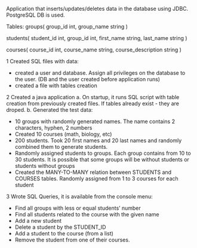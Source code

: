 Application  that inserts/updates/deletes data in the database using JDBC.
PostgreSQL DB is used.

Tables:
groups(
	group_id int,
	group_name string
)

students(
	student_id int,
	group_id int,
	first_name string,
	last_name string
)

courses(
	course_id int,
	course_name string,
	course_description string
)

1 Created SQL files with data:
* created a user and database. Assign all privileges on the database to the user. (DB and the user created before application runs)
* created a file with tables creation

2 Created a java application
a. On startup, it runs SQL script with table creation from previously created files. If tables already exist - they are droped.
b. Generated the test data:
* 10 groups with randomly generated names. The name contains 2 characters, hyphen, 2 numbers
* Created 10 courses (math, biology, etc)
* 200 students. Took 20 first names and 20 last names and randomly combined them to generate students.
* Randomly assigned students to groups. Each group contains from 10 to 30 students. It is possible that some groups will be without students or students without groups
* Created the MANY-TO-MANY relation between STUDENTS and COURSES tables. Randomly assigned from 1 to 3 courses for each student

3 Wrote SQL Queries, it is available from the console menu:
* Find all groups with less or equal students’ number
* Find all students related to the course with the given name
* Add a new student
* Delete a student by the STUDENT_ID
* Add a student to the course (from a list)
* Remove the student from one of their courses.
